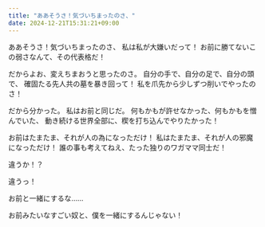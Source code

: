 ```yaml
---
title: "ああそうさ！気づいちまったのさ、"
date: 2024-12-21T15:31:21+09:00
---
```

ああそうさ！気づいちまったのさ、
私は私が大嫌いだって！
お前に勝てないこの弱さなんて、その代表格だ！

だからよお、変えちまおうと思ったのさ。
自分の手で、自分の足で、自分の頭で、
確固たる先人共の墓を暴き回って！
私を爪先から少しずつ削いでやったのさ！

だから分かった。
私はお前と同じだ。
何もかもが許せなかった、何もかもを憎んでいた、
動き続ける世界全部に、楔を打ち込んでやりたかった！

お前はたまたま、それが人の為になっただけ！
私はたまたま、それが人の邪魔になっただけ！
誰の事も考えてねえ、たった独りのワガママ同士だ！

違うか！？


違うっ！

お前と一緒にするな……

お前みたいなすごい奴と、僕を一緒にするんじゃない！
